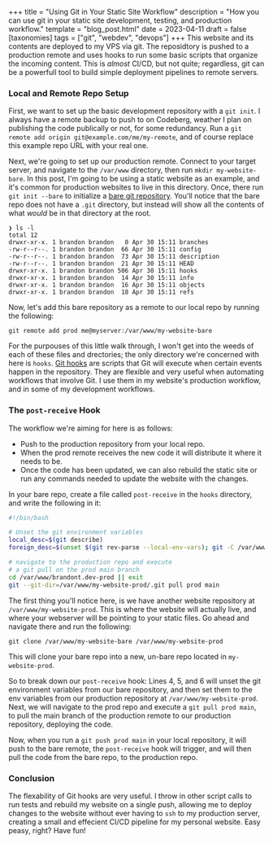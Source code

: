+++
title = "Using Git in Your Static Site Workflow"
description = "How you can use git in your static site development, testing, and production workflow."
template = "blog_post.html"
date = 2023-04-11
draft = false
[taxonomies]
tags = ["git", "webdev", "devops"]
+++
This website and its contents are deployed to my VPS via git. The reposidtory is pushed to a production remote and uses hooks to run some basic scripts that organize the incoming content. This is _almost_ CI/CD, but not quite; regardless, git can be a powerfull tool to build simple deployment pipelines to remote servers.
<!-- more -->

### Local and Remote Repo Setup
First, we want to set up the basic development repository with a `git init`. I always have a remote backup to push to on Codeberg, weather I plan on publishing the code publically or not, for some redundancy. Run a `git remote add origin git@example.com/me/my-remote`, and of course replace this example repo URL with your real one. 

Next, we're going to set up our production remote. Connect to your target server, and navigate to the `/var/www` directory, then run `mkdir my-website-bare`. In this post, I'm going to be using a static website as an example, and it's common for production websites to live in this directory. Once, there run `git init --bare` to initialize a [bare git repository](https://git-scm.com/book/en/v2/Git-on-the-Server-Getting-Git-on-a-Server). You'll notice that the bare repo does not have a `.git` directory, but instead will show all the contents of what _would_ be in that directory at the root.

```
❯ ls -l
total 12
drwxr-xr-x. 1 brandon brandon   0 Apr 30 15:11 branches
-rw-r--r--. 1 brandon brandon  66 Apr 30 15:11 config
-rw-r--r--. 1 brandon brandon  73 Apr 30 15:11 description
-rw-r--r--. 1 brandon brandon  21 Apr 30 15:11 HEAD
drwxr-xr-x. 1 brandon brandon 506 Apr 30 15:11 hooks
drwxr-xr-x. 1 brandon brandon  14 Apr 30 15:11 info
drwxr-xr-x. 1 brandon brandon  16 Apr 30 15:11 objects
drwxr-xr-x. 1 brandon brandon  18 Apr 30 15:11 refs
```

Now, let's add this bare repository as a remote to our local repo by running the following: 
```
git remote add prod me@myserver:/var/www/my-website-bare
```

For the purpouses of this little walk through, I won't get into the weeds of each of these files and drectories; the only directory we're concerned with here is `hooks`. [Git hooks](https://git-scm.com/book/en/v2/Customizing-Git-Git-Hooks) are scripts that Git will execute when certain events happen in the repository. They are flexible and very useful when automating workflows that involve Git. I use them in my website's production workflow, and in some of my development workflows. 

### The `post-receive` Hook
The workflow we're aiming for here is as follows:
- Push to the production repository from your local repo.
- When the prod remote receives the new code it will distribute it where it needs to be.
- Once the code has been updated, we can also rebuild the static site or run any commands needed to update the website with the changes.

In your bare repo, create a file called `post-receive` in the `hooks` directory, and write the following in it:
```bash
#!/bin/bash

# Unset the git environment variables
local_desc=$(git describe)
foreign_desc=$(unset $(git rev-parse --local-env-vars); git -C /var/www/my-website-prod/.git describe)

# navigate to the production repo and execute 
# a git pull on the prod main branch 
cd /var/www/brandont.dev-prod || exit
git --git-dir=/var/www/my-website-prod/.git pull prod main
```

The first thing you'll notice here, is we have another website repository at `/var/www/my-website-prod`. This is where the website will actually live, and where your webserver will be pointing to your static files. Go ahead and navigate there and run the following:
```
git clone /var/www/my-website-bare /var/www/my-website-prod
```
This will clone your bare repo into a new, un-bare repo located in `my-website-prod`.

So to break down our `post-receive` hook: Lines 4, 5, and 6 will unset the git environment variables from our bare repository, and then set them to the env variables from our production repository at `/var/www/my-website-prod`. Next, we will navigate to the prod repo and execute a `git pull prod main`, to pull the main branch of the production remote to our production repository, deploying the code.

Now, when you run a `git push prod main` in your local repository, it will push to the bare remote, the `post-receive` hook will trigger, and will then pull the code from the bare repo, to the production repo.

### Conclusion
The flexability of Git hooks are very useful. I throw in other script calls to run tests and rebuild my website on a single push, allowing me to deploy changes to the website without ever having to `ssh` to my production server, creating a small and effecient CI/CD pipeline for my personal website. Easy peasy, right? Have fun!

